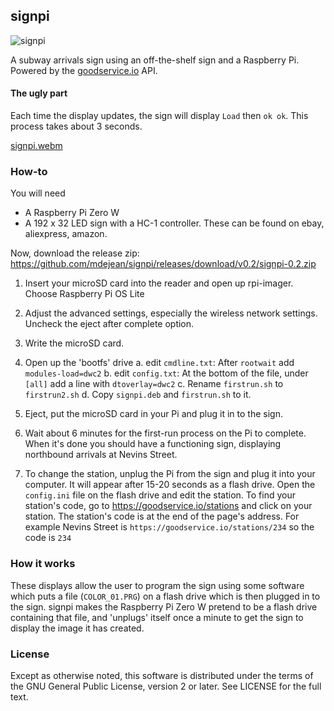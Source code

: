 ## signpi
![signpi](https://user-images.githubusercontent.com/4019846/227429322-2647b48b-3728-4d00-b287-a09355d859c0.jpg)

A subway arrivals sign using an off-the-shelf sign and a Raspberry Pi. Powered by the [goodservice.io](https://goodservice.io) API.

#### The ugly part

Each time the display updates, the sign will display `Load` then `ok ok`. This process takes about 3 seconds.

[signpi.webm](https://user-images.githubusercontent.com/4019846/227430465-895080e9-d928-48ed-a6fd-84208461a9f9.webm)


### How-to

You will need

* A Raspberry Pi Zero W
* A 192 x 32 LED sign with a HC-1 controller. These can be found on ebay, aliexpress, amazon.

Now, download the release zip: https://github.com/mdejean/signpi/releases/download/v0.2/signpi-0.2.zip

1. Insert your microSD card into the reader and open up rpi-imager. Choose Raspberry Pi OS Lite

2. Adjust the advanced settings, especially the wireless network settings. Uncheck the eject after complete option.

3. Write the microSD card.

4. Open up the 'bootfs' drive
a. edit `cmdline.txt`: After `rootwait` add ` modules-load=dwc2`
b. edit `config.txt`: At the bottom of the file, under `[all]` add a line with `dtoverlay=dwc2`
c. Rename `firstrun.sh` to `firstrun2.sh`
d. Copy `signpi.deb` and `firstrun.sh` to it.

5. Eject, put the microSD card in your Pi and plug it in to the sign.

6. Wait about 6 minutes for the first-run process on the Pi to complete. When
it's done you should have a functioning sign, displaying northbound arrivals
at Nevins Street.


7. To change the station, unplug the Pi from the sign and plug
it into your computer. It will appear after 15-20 seconds as a flash drive.
Open the `config.ini` file on the flash drive and edit the station. To find
your station's code, go to https://goodservice.io/stations and click on your
station. The station's code is at the end of the page's address. For example
Nevins Street is `https://goodservice.io/stations/234` so the code is `234`


### How it works

These displays allow the user to program the sign using some software
which puts a file (`COLOR_01.PRG`) on a flash drive which is then plugged
in to the sign. signpi makes the Raspberry Pi Zero W pretend to be a
flash drive containing that file, and 'unplugs' itself once a minute to get
the sign to display the image it has created.

### License

Except as otherwise noted, this software is distributed under the terms of the GNU General Public License, version 2 or later. See LICENSE for the full text.
